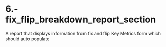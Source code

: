 # 6.-fix_flip_breakdown_report_section
A report that displays information from fix and flip Key Metrics form which should auto populate 
